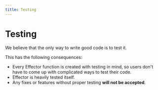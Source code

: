 ```yaml
---
title: Testing
---
```


# Testing

We believe that the only way to write good code is to test it.

This has the following consequences:

- Every Effector function is created with testing in mind, so users don't have to come up with complicated ways to test their code.
- Effector is heavily tested itself.
- Any fixes or features without proper testing **will not be accepted**.

